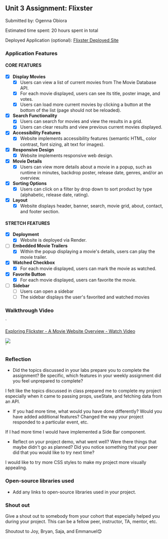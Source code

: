 ## Unit 3 Assignment: Flixster

Submitted by: Ogenna Obiora

Estimated time spent: 20 hours spent in total

Deployed Application (optional): [Flixster Deployed Site](https://flixster-starter-37pu.onrender.com/)

### Application Features

#### CORE FEATURES

- [x] **Display Movies**
  - [x] Users can view a list of current movies from The Movie Database API.
  - [x] For each movie displayed, users can see its title, poster image, and votes.
  - [x] Users can load more current movies by clicking a button at the bottom of the list (page should not be reloaded).
- [x] **Search Functionality**
  - [x] Users can search for movies and view the results in a grid.
  - [x] Users can clear results and view previous current movies displayed.
- [x] **Accessibility Features**
  - [x] Website implements accessibility features (semantic HTML, color contrast, font sizing, alt text for images).
- [x] **Responsive Design**
  - [x] Website implements responsive web design.
- [x] **Movie Details**
  - [x] Users can view more details about a movie in a popup, such as runtime in minutes, backdrop poster, release date, genres, and/or an overview.
- [x] **Sorting Options**
  - [x] Users can click on a filter by drop down to sort product by type (alphabetic, release date, rating).
- [x] **Layout**
  - [x] Website displays header, banner, search, movie grid, about, contact, and footer section.

#### STRETCH FEATURES

- [x] **Deployment**
  - [x] Website is deployed via Render.
- [ ] **Embedded Movie Trailers**
  - [x] Within the popup displaying a movie's details, users can play the movie trailer.
- [x] **Watched Checkbox**
  - [x] For each movie displayed, users can mark the movie as watched.
- [x] **Favorite Button**
  - [x] For each movie displayed, users can favorite the movie.
- [ ] **Sidebar**
  - [ ] Users can open a sidebar
  - [ ] The sidebar displays the user's favorited and watched movies

### Walkthrough Video

`<div>
<a href="https://www.loom.com/share/f1f499eae572441e861376790321008a">
<p>Exploring Flickster - A Movie Website Overview - Watch Video</p>
</a>
<a href="https://www.loom.com/share/f1f499eae572441e861376790321008a">
<img style="max-width:300px;" src="https://cdn.loom.com/sessions/thumbnails/f1f499eae572441e861376790321008a-with-play.gif">
</a>

  </div>`

### Reflection

- Did the topics discussed in your labs prepare you to complete the assignment? Be specific, which features in your weekly assignment did you feel unprepared to complete?

I felt like the topics discussed in class prepared me to complete my project especially when it came to passing props, useState, and fetching data from an API.

- If you had more time, what would you have done differently? Would you have added additional features? Changed the way your project responded to a particular event, etc.

If I had more time I would have implemented a Side Bar component.

- Reflect on your project demo, what went well? Were there things that maybe didn't go as planned? Did you notice something that your peer did that you would like to try next time?

I would like to try more CSS styles to make my project more visually appealing.

### Open-source libraries used

- Add any links to open-source libraries used in your project.

### Shout out

Give a shout out to somebody from your cohort that especially helped you during your project. This can be a fellow peer, instructor, TA, mentor, etc.

Shoutout to Joy, Bryan, Saja, and Emmanuel😊
